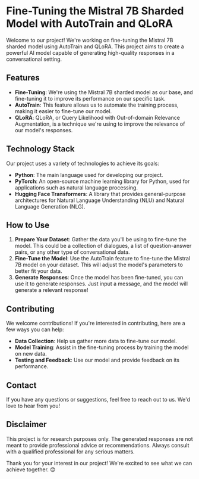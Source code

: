 # Fine-Tuning the Mistral 7B Sharded Model with AutoTrain and QLoRA

Welcome to our project! We're working on fine-tuning the Mistral 7B sharded model using AutoTrain and QLoRA. This project aims to create a powerful AI model capable of generating high-quality responses in a conversational setting.

## Features

- **Fine-Tuning**: We're using the Mistral 7B sharded model as our base, and fine-tuning it to improve its performance on our specific task.
- **AutoTrain**: This feature allows us to automate the training process, making it easier to fine-tune our model.
- **QLoRA**: QLoRA, or Query Likelihood with Out-of-domain Relevance Augmentation, is a technique we're using to improve the relevance of our model's responses.

## Technology Stack

Our project uses a variety of technologies to achieve its goals:

- **Python**: The main language used for developing our project.
- **PyTorch**: An open-source machine learning library for Python, used for applications such as natural language processing.
- **Hugging Face Transformers**: A library that provides general-purpose architectures for Natural Language Understanding (NLU) and Natural Language Generation (NLG).


## How to Use

1. **Prepare Your Dataset**: Gather the data you'll be using to fine-tune the model. This could be a collection of dialogues, a list of question-answer pairs, or any other type of conversational data.
2. **Fine-Tune the Model**: Use the AutoTrain feature to fine-tune the Mistral 7B model on your dataset. This will adjust the model's parameters to better fit your data.
3. **Generate Responses**: Once the model has been fine-tuned, you can use it to generate responses. Just input a message, and the model will generate a relevant response!

## Contributing

We welcome contributions! If you're interested in contributing, here are a few ways you can help:

- **Data Collection**: Help us gather more data to fine-tune our model.
- **Model Training**: Assist in the fine-tuning process by training the model on new data.
- **Testing and Feedback**: Use our model and provide feedback on its performance.

## Contact

If you have any questions or suggestions, feel free to reach out to us. We'd love to hear from you!

## Disclaimer

This project is for research purposes only. The generated responses are not meant to provide professional advice or recommendations. Always consult with a qualified professional for any serious matters.

Thank you for your interest in our project! We're excited to see what we can achieve together. 😊
